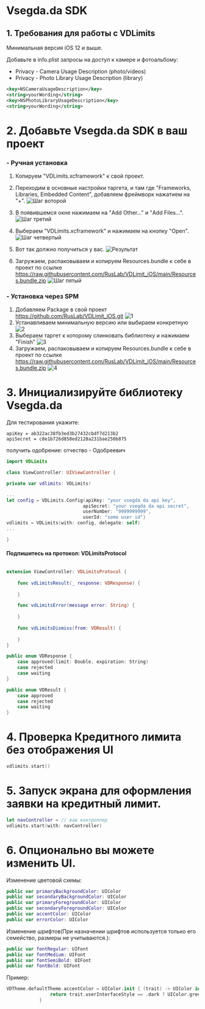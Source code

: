 # Vsegda.da SDK

## 1. Требования для работы с VDLimits

Минимальная версия iOS 12 и выше.

Добавьте в info.plist запросы на доступ к камере и фотоальбому:

- Privacy - Camera Usage Description (photo/videos)
- Privacy - Photo Library Usage Description (library)

```xml
<key>NSCameraUsageDescription</key>
<string>yourWording</string>
<key>NSPhotoLibraryUsageDescription</key>
<string>yourWording</string>
```

# 2. Добавьте Vsegda.da SDK в ваш проект

### - Ручная установка

1. Копируем "VDLimits.xcframework" к свой проект.
2. Переходим в основные настройки таргета, и там где "Frameworks, Libraries, Embedded Content", добавляем фреймворк нажатием на "+".
 ![Шаг воторой](images/qa1.png)
 
3. В появившемся окне нажимаем на "Add Other..." и "Add Files...".
![Шаг третий](images/qa2.png)

4. Выбераем "VDLimits.xcframework" и нажимаем на кнопку "Open".
![Шаг четвертый](images/qa3.png)
 
5. Вот так должно получиться у вас.
![Результат](images/qa4.png)

6. Загружаем, распаковываем и копируем Resources.bundle к себе в проект по ссылке https://raw.githubusercontent.com/RusLab/VDLimit_iOS/main/Resources.bundle.zip
![Шаг пятый](images/spm4.png)

### - Установка через SPM

1. Добавляем Package в свой проект https://github.com/RusLab/VDLimit_iOS.git
![1](images/spm1.png)
2. Устанавливаем минимальную версию или выбираем конкретную
![2](images/spm2.png)
3. Выбераем таргет к которому слинковать библиотеку и нажимаем "Finish"
![3](images/spm3.png)
4. Загружаем, распаковываем и копируем Resources.bundle к себе в проект по ссылке https://raw.githubusercontent.com/RusLab/VDLimit_iOS/main/Resources.bundle.zip
![4](images/spm4.png)

# 3. Инициализируйте библиотеку Vsegda.da

Для тестирования укажите:
```
apiKey = ab322ac38fb3ed3b27432cbdf7d213b2
apiSecret = c8e1b726d858ed2128a231bae250b875
```
получить одобрение: отчество - Одобреевич

```swift
import VDLimits

class ViewController: UIViewController {

private var vdlimits: VDLimits!

...
let config = VDLimits.Config(apiKey: "your vsegda da api key",
                            apiSecret: "your vsegda da api secret",
                            userNumber: "9999999999",
                            userId: "some user id")
vdlimits = VDLimits(with: config, delegate: self)
...

}
```

#### Подпишитесь на протокол: VDLimitsProtocol

```swift

extension ViewController: VDLimitsProtocol {
        
    func vdLimitsResult(_ response: VDResponse) {
        
    }

    func vdLimitsError(message error: String) {
        
    }
    
    func vdLimitsDismiss(from: VDResult) {
        
    }
}
```


```swift
public enum VDResponse {
    case approved(limit: Double, expiration: String)
    case rejected
    case waiting
}

public enum VDResult {
    case approved
    case rejected
    case waiting
}
```

# 4. Проверка Кредитного лимита без отображения UI

```swift
vdlimits.start()
```

# 5. Запуск экрана для оформления заявки на кредитный лимит.

```swift
let navController = // ваш контроллер
vdlimits.start(with: navController)
```

# 6. Опционально вы можете изменить UI.

Изменение цветовой схемы:

```swift
public var primaryBackgroundColor: UIColor
public var secondaryBackgroundColor: UIColor
public var primaryForegroundColor: UIColor
public var secondaryForegroundColor: UIColor
public var accentColor: UIColor
public var errorColor: UIColor
```

Изменение шрифтов(При назначении шрифтов используется только его семейство, размеры не учитываются.):

```swift
public var fontRegular: UIFont
public var fontMedium: UIFont
public var fontSemiBold: UIFont
public var fontBold: UIFont
```

Пример:

```swift
VDTheme.defaultTheme.accentColor = UIColor.init { (trait) -> UIColor in
                return trait.userInterfaceStyle == .dark ? UIColor.green : UIColor.blue
            }
            
```
